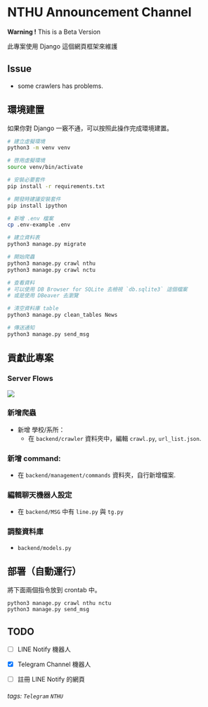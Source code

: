 NTHU Announcement Channel
===

**Warning !** This is a Beta Version

此專案使用 Django 這個網頁框架來維護

## Issue

- some crawlers has problems.
  
## 環境建置

如果你對 Django 一竅不通，可以按照此操作完成環境建置。

```bash
# 建立虛擬環境
python3 -m venv venv

# 啓用虛擬環境
source venv/bin/activate

# 安裝必要套件
pip install -r requirements.txt

# 開發時建議安裝套件
pip install ipython

# 新增 .env 檔案
cp .env-example .env

# 建立資料表
python3 manage.py migrate

# 開始爬蟲
python3 manage.py crawl nthu
python3 manage.py crawl nctu

# 查看資料
# 可以使用 DB Browser for SQLite 去檢視 `db.sqlite3` 這個檔案
# 或是使用 DBeaver 去瀏覽

# 清空資料庫 table
python3 manage.py clean_tables News

# 傳送通知
python3 manage.py send_msg
```


## 貢獻此專案

### Server Flows

![](https://i.imgur.com/FzozhTL.png)


### 新增爬蟲

- 新增 學校/系所：
    - 在 `backend/crawler` 資料夾中，編輯 `crawl.py`, `url_list.json`.

### 新增 command:

- 在 `backend/management/commands` 資料夾，自行新增檔案.

### 編輯聊天機器人設定

- 在 `backend/MSG` 中有 `line.py` 與 `tg.py`

### 調整資料庫

- `backend/models.py`

## 部署（自動運行）

將下面兩個指令放到 crontab 中。

```bash
python3 manage.py crawl nthu nctu
python3 manage.py send_msg
```

## TODO

- [ ] LINE Notify 機器人
- [x] Telegram Channel 機器人
- [ ] 註冊 LINE Notify 的網頁


###### tags: `Telegram` `NTHU`
